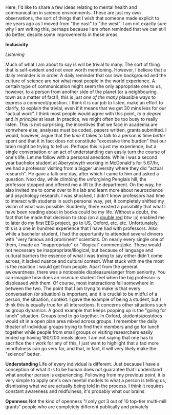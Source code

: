 # 

Here, I'd like to share a few ideas relating to mental health and communication in science environments. These are just my own observations, the sort of things that I wish that someone made explicit to me years ago as I moved from "the east" to "the west". I am not exactly sure why I am writing this, perhaps because I am often reminded that we can still do better, despite some improvements in these areas. 

**Inclusivity** 

*Listening* 

Much of what I am about to say is will be trivial to many. The sort of thing that is self-evident and not even worth mentioning. However, I believe that a daily reminder is in order. A daily reminder that our own background and the culture of science are *not* what most people in the world experience. A certain type of communication might seem the only appropriate one to us, however, to a person from another side of the planet (or a neighbouring town as a matter of fact!), this is just *one of the many* plausible ways to express a comment/question. I think it is our job to listen, make an effort to clarify, to explain the trivial, even if it means that we get 30 mins less for our "actual work". I think most people would agree with this point, *to a degree* and *in principle* at least. In practice, we might often be too busy to really listen. This is not surprising, the incentives that we face in academia are somwhere else, analyses must be coded, papers written, grants submitted. I would, however, argue that the *time* it takes to talk to a person is time *better* spent and that it in fact does not constitute "excessive time burden" that our brain might be trying to tell us. Perhaps this is just my experience, but a single conversation or an act of understanding can easily turn the course of one's life. Let me follow with a personal anecdote. While I was a second year bachelor student at Aberystwyth working in McDonald's for 5.67/hr, we had a professor visiting from a bigger university where they did "actual research". He gave a talk one day, after which I came to him and asked a question. Next day, while climbing the unforgiving Penglais hill, the professor stopped and offered me a lift to the department. On the way, he also invited me to come over to his lab and learn more about neuroscience and psychology research. I was shocked, I didn't know professors had time to interact with students in such personal way, yet, it completely shifted my vision of what was possible. Suddenly, there existed a possibility that what I have been reading about in books could be my life. Without a doubt, the fact that he made that decision to stop (on a [double red](https://www.highwaycodeuk.co.uk/road-markings.html) btw :p) enabled me to later do my first EEG project, go to US, Oxford, etc. etc. Unfortunately, this is a one in hundred experience that I have had with professors. Also while a bachelor student, I had the opportunity to attended several dinners with "very famous and prominent" scientists. On nearly every single one of them, I made an "inappropriate" or "illogical" comment/joke. These would not necessary be inappropriate/illogical, but because of language and cultural barriers the essence of what I was trying to say either didn't come across, it lacked nuance and cultural context. What stuck with me the most is the reaction I would get from people. Apart from the general awkwardness, there was a noticeable displeasure/anger from seniority. You can imagine how does an insecure student feel when the big professor is displeased with them. Of course, most insteractions fall somewhere in between the two. The point that I am tryng to make is that every conversation (or situation) is important, and it is crucial to be midful of a person, the situation, context. 
I gave the example of being a student, but I think this is equally true for all interactions. It concerns other situations such as group dynamics. A good example that keeps popping up is the "going for lunch" situation. Groups tend to go together. In Oxford, students/postdocs would sit in a open plan area mixed across groups. I remember the daily theater of individual groups trying to find their members and go for lunch together while people from small groups or visiting researchers easily ended up having 180/200 meals alone. I am not saying that one has to sacrifice their work for any of this, I just want to highlight that a tad more mindfulness can go very far, and that, in fact, it will very likely make the "science" better. 



**Understanding** 
Life of every individual is different. Just because I have a conception of what it is to be human does not guarantee that I understand what another person is experiencing. Following from my previous point, it is very simple to apply one's own mental models to what a person is telling us, dismissing what we are actually being told in the process. I think it requires constant awareness and midfulness, it's probably what our brains  

**Openness**
Not the kind of openness "I only got 3 out of 10 top-tier multi-mill grants"
people who are completely different publically and privately 

